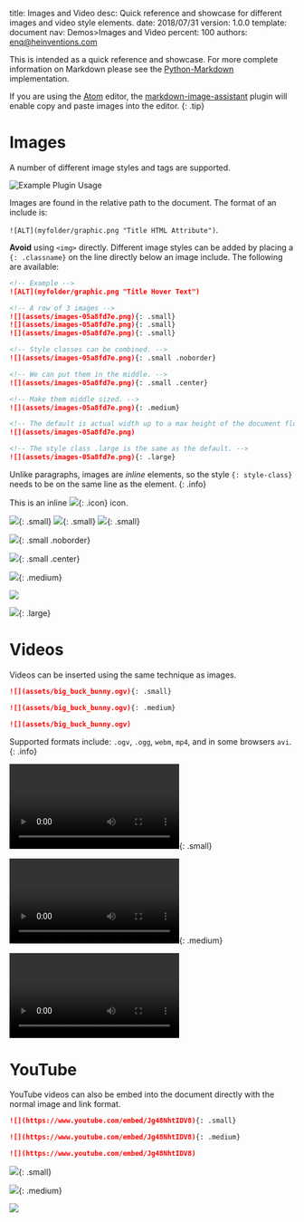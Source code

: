 title:      Images and Video
desc:       Quick reference and showcase for different images and video style elements.
date:       2018/07/31
version:    1.0.0
template:   document
nav:        Demos>Images and Video
percent:    100
authors:    enq@heinventions.com


This is intended as a quick reference and showcase. For more complete information on Markdown please see the [Python-Markdown](https://github.com/Python-Markdown/markdown) implementation.


If you are using the [Atom](https://atom.io/) editor, the [markdown-image-assistant](https://atom.io/packages/markdown-image-assistant) plugin will enable copy and paste images into the editor.
{: .tip}

# Images

A number of different image styles and tags are supported.

![Example Plugin Usage](assets/images-95cf4590.png "Example usage of the markdown-image-assistant plugin")

Images are found in the relative path to the document.  The format of an include is:

`![ALT](myfolder/graphic.png "Title HTML Attribute")`.

**Avoid** using `<img>` directly.  Different image styles can be added by placing a `{: .classname}` on the line directly below an image include. The following are available:

```markdown
<!-- Example -->
![ALT](myfolder/graphic.png "Title Hover Text")

<!-- A row of 3 images -->
![](assets/images-05a8fd7e.png){: .small}
![](assets/images-05a8fd7e.png){: .small}
![](assets/images-05a8fd7e.png){: .small}

<!-- Style classes can be combined. -->
![](assets/images-05a8fd7e.png){: .small .noborder}

<!-- We can put them in the middle. -->
![](assets/images-05a8fd7e.png){: .small .center}

<!-- Make them middle sized. -->
![](assets/images-05a8fd7e.png){: .medium}

<!-- The default is actual width up to a max height of the document flow, and no higher than a single A4 page. -->
![](assets/images-05a8fd7e.png)

<!-- The style class .large is the same as the default. -->
![](assets/images-05a8fd7e.png){: .large}

```

Unlike paragraphs, images are *inline* elements, so the style `{: style-class}` needs to be on the same line as the element.
{: .info}


This is an inline ![](assets/images-05a8fd7e.png){: .icon} icon.

![](assets/images-05a8fd7e.png){: .small}
![](assets/images-05a8fd7e.png){: .small}
![](assets/images-05a8fd7e.png){: .small}

![](assets/images-05a8fd7e.png){: .small .noborder}

![](assets/images-05a8fd7e.png){: .small .center}

![](assets/images-05a8fd7e.png){: .medium}

![](assets/images-05a8fd7e.png)

![](assets/images-05a8fd7e.png){: .large}


# Videos

Videos can be inserted using the same technique as images.

```markdown
![](assets/big_buck_bunny.ogv){: .small}

![](assets/big_buck_bunny.ogv){: .medium}

![](assets/big_buck_bunny.ogv)
```

<!-- Videos are *block* elements, so the style `{: style-class}` needs to be on the line below the element.
{: .info} -->

Supported formats include: `.ogv`, `.ogg`, `webm`, `mp4`, and in some browsers `avi`.
{: .info}

![](assets/big_buck_bunny.ogv){: .small}

![](assets/big_buck_bunny.ogv){: .medium}

![](assets/big_buck_bunny.ogv)



# YouTube

YouTube videos can also be embed into the document directly with the normal image and link format.

```markdown
![](https://www.youtube.com/embed/Jg48NhtIDV8){: .small}

![](https://www.youtube.com/embed/Jg48NhtIDV8){: .medium}

![](https://www.youtube.com/embed/Jg48NhtIDV8)
```

![](https://www.youtube.com/embed/Jg48NhtIDV8){: .small}

![](https://www.youtube.com/embed/Jg48NhtIDV8){: .medium}

![](https://www.youtube.com/embed/Jg48NhtIDV8)

